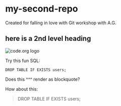 # my-second-repo
Created for falling in love with Git workshop with A.G.

## here is a 2nd level heading

![code.org logo](https://studio.code.org/assets/logo-2acd4ebc69c447786b866b98034bb3c0777b5f67cd8bd7955e97bba0b16f2bd1.svg)

Try this fun SQL:

```
DROP TABLE IF EXISTS users;
```

Does this ^^^ render as blockquote?

How about this:

> DROP TABLE IF EXISTS users;

